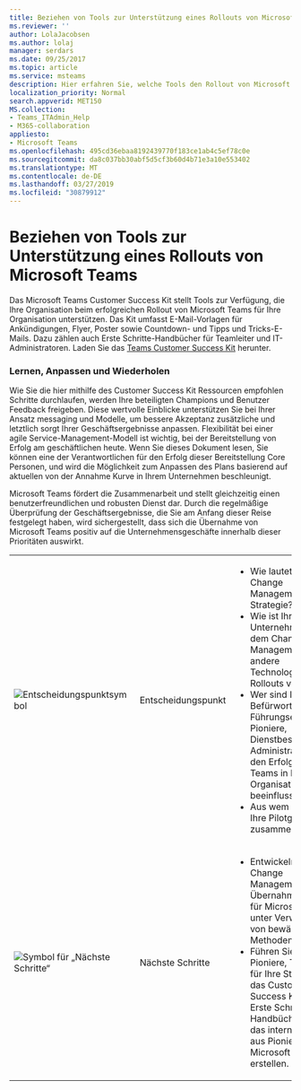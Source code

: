 ```yaml
---
title: Beziehen von Tools zur Unterstützung eines Rollouts von Microsoft Teams
ms.reviewer: ''
author: LolaJacobsen
ms.author: lolaj
manager: serdars
ms.date: 09/25/2017
ms.topic: article
ms.service: msteams
description: Hier erfahren Sie, welche Tools den Rollout von Microsoft Teams unterstützen. Dazu zählen E-Mail-Vorlagen, Handbücher zu den ersten Schritten, ein Customer Success Kit und vieles mehr.
localization_priority: Normal
search.appverid: MET150
MS.collection:
- Teams_ITAdmin_Help
- M365-collaboration
appliesto:
- Microsoft Teams
ms.openlocfilehash: 495cd36ebaa8192439770f183ce1ab4c5ef78c0e
ms.sourcegitcommit: da8c037bb30abf5d5cf3b60d4b71e3a10e553402
ms.translationtype: MT
ms.contentlocale: de-DE
ms.lasthandoff: 03/27/2019
ms.locfileid: "30879912"
---
```

<a name="get-tools-to-support-a-rollout-of-microsoft-teams"></a>Beziehen von Tools zur Unterstützung eines Rollouts von Microsoft Teams
=================================================

Das Microsoft Teams Customer Success Kit stellt Tools zur Verfügung, die Ihre Organisation beim erfolgreichen Rollout von Microsoft Teams für Ihre Organisation unterstützen. Das Kit umfasst E-Mail-Vorlagen für Ankündigungen, Flyer, Poster sowie Countdown- und Tipps und Tricks-E-Mails. Dazu zählen auch Erste Schritte-Handbücher für Teamleiter und IT-Administratoren. Laden Sie das [Teams Customer Success Kit](https://download.microsoft.com/download/A/E/9/AE984CD4-CF4B-41E7-9ABD-6735E3F01897/MicrosoftTeamsCustomerSuccessKit.zip) herunter.

### <a name="learn-adjust-and-repeat"></a>Lernen, Anpassen und Wiederholen

Wie Sie die hier mithilfe des Customer Success Kit Ressourcen empfohlen Schritte durchlaufen, werden Ihre beteiligten Champions und Benutzer Feedback freigeben. Diese wertvolle Einblicke unterstützen Sie bei Ihrer Ansatz messaging und Modelle, um bessere Akzeptanz zusätzliche und letztlich sorgt Ihrer Geschäftsergebnisse anpassen. Flexibilität bei einer agile Service-Management-Modell ist wichtig, bei der Bereitstellung von Erfolg am geschäftlichen heute. Wenn Sie dieses Dokument lesen, Sie können eine der Verantwortlichen für den Erfolg dieser Bereitstellung Core Personen, und wird die Möglichkeit zum Anpassen des Plans basierend auf aktuellen von der Annahme Kurve in Ihrem Unternehmen beschleunigt.

Microsoft Teams fördert die Zusammenarbeit und stellt gleichzeitig einen benutzerfreundlichen und robusten Dienst dar. Durch die regelmäßige Überprüfung der Geschäftsergebnisse, die Sie am Anfang dieser Reise festgelegt haben, wird sichergestellt, dass sich die Übernahme von Microsoft Teams positiv auf die Unternehmensgeschäfte innerhalb dieser Prioritäten auswirkt.

||||
|---------|---------|---------|
|![Entscheidungspunktsymbol](media/Get_tools_to_support_a_rollout_of_Microsoft_Teams_image1.png)     | Entscheidungspunkt        | <ul><li>Wie lautet Ihre Change Management-Strategie?</li><li>Wie ist Ihr Unternehmen mit dem Change Management für andere Technologie-Rollouts verfahren?</li><li>Wer sind Ihre Befürworter aus der Führungsebene, Pioniere, Dienstbesitzer/IT-Administratoren, die den Erfolg von Teams in Ihrer Organisation beeinflussen?</li><li>Aus wem setzt sich Ihre Pilotgruppe zusammen?</li></ul>  |
|![Symbol für „Nächste Schritte“](media/Get_tools_to_support_a_rollout_of_Microsoft_Teams_image2.png)     |Nächste Schritte | <ul><li>Entwickeln Sie eine Change Management- und Übernahmestrategie für Microsoft Teams unter Verwendung von bewährten Methoden.</li><li>Führen Sie die Pioniere, Teamleiter für Ihre Strategie, das Customer Success Kit und die Erste Schritte-Handbücher ein, um das interne Team aus Pionieren für Microsoft Teams zu erstellen.</li></ul> |

